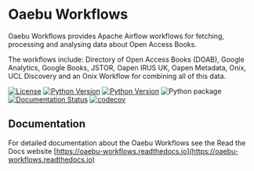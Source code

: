 # Oaebu Workflows

Oaebu Workflows provides Apache Airflow workflows for fetching, processing and analysing data about Open Access Books.

The workflows include: Directory of Open Access Books (DOAB), Google Analytics, Google Books, JSTOR, Oapen IRUS UK,
Oapen Metadata, Onix, UCL Discovery and an Onix Workflow for combining all of this data.

[![License](https://img.shields.io/badge/License-Apache%202.0-blue.svg)](https://opensource.org/licenses/Apache-2.0)
[![Python Version](https://img.shields.io/badge/python-3.7-blue)](https://img.shields.io/badge/python-3.7-blue)
[![Python Version](https://img.shields.io/badge/python-3.8-blue)](https://img.shields.io/badge/python-3.8-blue)
![Python package](https://github.com/The-Academic-Observatory/oaebu-workflows/workflows/Unit%20Tests/badge.svg)
[![Documentation Status](https://readthedocs.org/projects/oaebu-workflows/badge/?version=latest)](https://oaebu-workflows.readthedocs.io/en/latest/?badge=latest)
[![codecov](https://codecov.io/gh/The-Academic-Observatory/oaebu-workflows/branch/develop/graph/badge.svg)](https://codecov.io/gh/The-Academic-Observatory/oaebu-workflows)

## Documentation
For detailed documentation about the Oaebu Workflows see the Read the Docs website [https://oaebu-workflows.readthedocs.io](https://oaebu-workflows.readthedocs.io)
